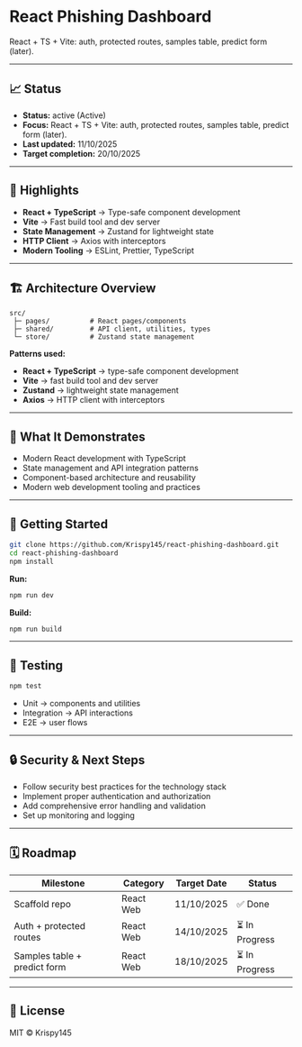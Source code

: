 # React Phishing Dashboard

React + TS + Vite: auth, protected routes, samples table, predict form (later).

---

## 📈 Status

- **Status:** active (Active)
- **Focus:** React + TS + Vite: auth, protected routes, samples table, predict form (later).
- **Last updated:** 11/10/2025
- **Target completion:** 20/10/2025

---

## 🔑 Highlights

- **React + TypeScript** → Type-safe component development
- **Vite** → Fast build tool and dev server
- **State Management** → Zustand for lightweight state
- **HTTP Client** → Axios with interceptors
- **Modern Tooling** → ESLint, Prettier, TypeScript

---

## 🏗 Architecture Overview

```
src/
 ├─ pages/          # React pages/components
 ├─ shared/         # API client, utilities, types
 └─ store/          # Zustand state management
```

**Patterns used:**

- **React + TypeScript** → type-safe component development
- **Vite** → fast build tool and dev server
- **Zustand** → lightweight state management
- **Axios** → HTTP client with interceptors

---

## 📱 What It Demonstrates

- Modern React development with TypeScript
- State management and API integration patterns
- Component-based architecture and reusability
- Modern web development tooling and practices

---

## 🚀 Getting Started

```bash
git clone https://github.com/Krispy145/react-phishing-dashboard.git
cd react-phishing-dashboard
npm install
```

**Run:**
```bash
npm run dev
```

**Build:**
```bash
npm run build
```

---

## 🧪 Testing

```bash
npm test
```

- Unit → components and utilities
- Integration → API interactions
- E2E → user flows

---

## 🔒 Security & Next Steps

- Follow security best practices for the technology stack
- Implement proper authentication and authorization
- Add comprehensive error handling and validation
- Set up monitoring and logging

---

## 🗓 Roadmap

| Milestone                    | Category              | Target Date | Status     |
| ---------------------------- | --------------------- | ----------- | ---------- |
| Scaffold repo | React Web | 11/10/2025 | ✅ Done |
| Auth + protected routes | React Web | 14/10/2025 | ⏳ In Progress |
| Samples table + predict form | React Web | 18/10/2025 | ⏳ In Progress |


---

## 📄 License

MIT © Krispy145